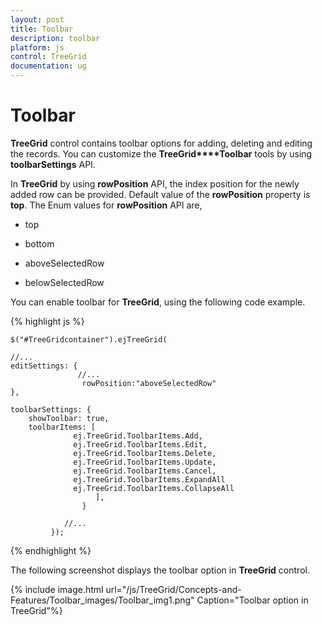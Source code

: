 ```yaml
---
layout: post
title: Toolbar
description: toolbar
platform: js
control: TreeGrid
documentation: ug
---
```


# Toolbar

**TreeGrid** control contains toolbar options for adding, deleting and editing the records. You can customize the **TreeGrid****Toolbar** tools by using **toolbarSettings** API. 

In **TreeGrid** by using **rowPosition** API, the index position for the newly added row can be provided. Default value of the **rowPosition** property is **top**. The Enum values for **rowPosition** API are,

* top

* bottom

* aboveSelectedRow

* belowSelectedRow

You can enable toolbar for **TreeGrid**, using the following code example.

{% highlight js %}

    $("#TreeGridcontainer").ejTreeGrid(

    //...
    editSettings: {
                   //...
                    rowPosition:"aboveSelectedRow"
    },  

    toolbarSettings: {
        showToolbar: true,
        toolbarItems: [
                  ej.TreeGrid.ToolbarItems.Add,                                                      
                  ej.TreeGrid.ToolbarItems.Edit,
                  ej.TreeGrid.ToolbarItems.Delete, 
                  ej.TreeGrid.ToolbarItems.Update,             
                  ej.TreeGrid.ToolbarItems.Cancel,   
                  ej.TreeGrid.ToolbarItems.ExpandAll                               
                  ej.TreeGrid.ToolbarItems.CollapseAll
                       ],
                    }

                //...
             });


{% endhighlight %}



The following screenshot displays the toolbar option in **TreeGrid** control.

{% include image.html url="/js/TreeGrid/Concepts-and-Features/Toolbar_images/Toolbar_img1.png" Caption="Toolbar option in TreeGrid"%}


